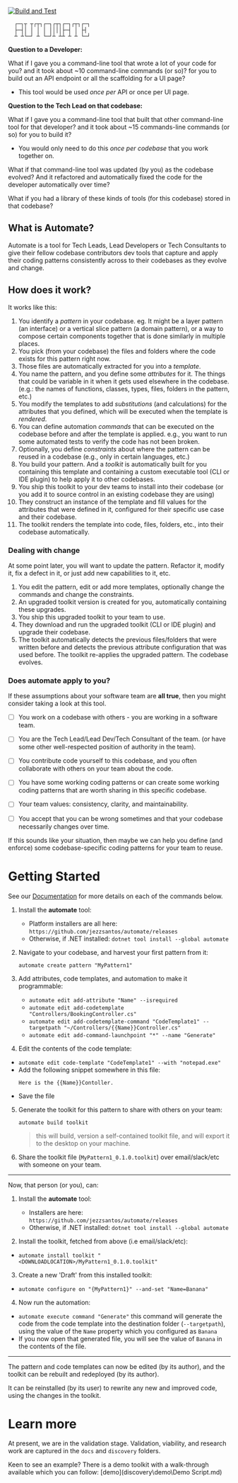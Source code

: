 [![Build and Test](https://github.com/jezzsantos/automate/actions/workflows/build.yml/badge.svg)](https://github.com/jezzsantos/automate/actions/workflows/build.yml)

      ┌─┐┬ ┬┌┬┐┌─┐┌┬┐┌─┐┌┬┐┌─┐
      ├─┤│ │ │ │ ││││├─┤ │ ├┤ 
      ┴ ┴└─┘ ┴ └─┘┴ ┴┴ ┴ ┴ └─┘

**Question to a Developer:**

What if I gave you a command-line tool that wrote a lot of your code for you? and it took about ~10 command-line commands (or so)? for you to build out an API endpoint or all the scaffolding for a UI page?

* This tool would be used _once per_ API or once per UI page.

**Question to the Tech Lead on that codebase:**

What if I gave you a command-line tool that built that other command-line tool for that developer? and it took about ~15 commands-line commands (or so) for you to build it?

* You would only need to do this _once per codebase_ that you work together on.

What if that command-line tool was updated (by you) as the codebase evolved? And it refactored and automatically fixed the code for the developer automatically over time?

What if you had a library of these kinds of tools (for this codebase) stored in that codebase?

## What is Automate?

Automate is a tool for Tech Leads, Lead Developers or Tech Consultants to give their fellow codebase contributors dev tools that capture and apply their coding patterns consistently across to their codebases as they evolve and change.

## How does it work?

It works like this:

1. You identify a *pattern* in your codebase. eg. It might be a layer pattern (an interface) or a vertical slice pattern (a domain pattern), or a way to compose certain components together that is done similarly in multiple places.
2. You pick (from your codebase) the files and folders where the code exists for this pattern right now.
3. Those files are automatically extracted for you into a *template*.
4. You name the pattern, and you define some *attributes* for it. The things that could be variable in it when it gets used elsewhere in the codebase. (e.g.: the names of functions, classes, types, files, folders in the pattern, etc.)
5. You modify the templates to add *substitutions* (and calculations) for the attributes that you defined, which will be executed when the template is *rendered*.
6. You can define automation *commands* that can be executed on the codebase before and after the template is applied. e.g., you want to run some automated tests to verify the code has not been broken.
7. Optionally, you define *constraints* about where the pattern can be reused in a codebase (e.g., only in certain languages, etc.)
8. You build your pattern. And a *toolkit* is automatically built for you containing this template and containing a custom executable tool (CLI or IDE plugin) to help apply it to other codebases.
10. You ship this toolkit to your dev teams to install into their codebase (or you add it to source control in an existing codebase they are using)
11. They construct an instance of the template and fill values for the attributes that were defined in it, configured for their specific use case and their codebase.
12. The toolkit renders the template into code, files, folders, etc., into their codebase automatically.

### Dealing with change

At some point later, you will want to update the pattern. Refactor it, modify it, fix a defect in it, or just add new capabilities to it, etc.

1. You edit the pattern, edit or add more templates, optionally change the commands and change the constraints.
2. An upgraded toolkit version is created for you, automatically containing these upgrades.
2. You ship this upgraded toolkit to your team to use.
2. They download and run the upgraded toolkit (CLI or IDE plugin) and upgrade their codebase.
2. The toolkit automatically detects the previous files/folders that were written before and detects the previous attribute configuration that was used before. The toolkit re-applies the upgraded pattern. The codebase evolves.

### Does automate apply to you?

If these assumptions about your software team are **all true**, then you might consider taking a look at this tool.

- [ ] You work on a codebase with others - you are working in a software team.

- [ ] You are the Tech Lead/Lead Dev/Tech Consultant of the team. (or have some other well-respected position of authority in the team).
- [ ] You contribute code yourself to this codebase, and you often collaborate with others on your team about the code.
- [ ] You have some working coding patterns or can create some working coding patterns that are worth sharing in this specific codebase.
- [ ] Your team values: consistency, clarity, and maintainability.
- [ ] You accept that you can be wrong sometimes and that your codebase necessarily changes over time.

If this sounds like your situation, then maybe we can help you define (and enforce) some codebase-specific coding patterns for your team to reuse.

# Getting Started

See our [Documentation](https://github.com/jezzsantos/automate/wiki/Documentation) for more details on each of the commands below.

1. Install the **automate** tool:
    * Platform installers are all here: `https://github.com/jezzsantos/automate/releases`
    * Otherwise, if .NET installed: `dotnet tool install --global automate`

2. Navigate to your codebase, and harvest your first pattern from it:

   `automate create pattern "MyPattern1"`

3. Add attributes, code templates, and automation to make it programmable:

    * `automate edit add-attribute "Name" --isrequired`
    * `automate edit add-codetemplate "Controllers/BookingController.cs"`
    * `automate edit add-codetemplate-command "CodeTemplate1" --targetpath "~/Controllers/{{Name}}Controller.cs"`
    * `automate edit add-command-launchpoint "*" --name "Generate"`

4. Edit the contents of the code template:

* `automate edit code-template "CodeTemplate1" --with "notepad.exe"`
* Add the following snippet somewhere in this file:
  ```
  Here is the {{Name}}Contoller.
  ```
* Save the file

5. Generate the toolkit for this pattern to share with others on your team:

   `automate build toolkit`

   > this will build, version a self-contained toolkit file, and will export it to the desktop on your machine.

6. Share the toolkit file (`MyPattern1_0.1.0.toolkit`) over email/slack/etc with someone on your team.

---

Now, that person (or you), can:

1. Install the **automate** tool:
    * Installers are here: `https://github.com/jezzsantos/automate/releases`
    * Otherwise, if .NET installed: `dotnet tool install --global automate`

2. Install the toolkit, fetched from above (i.e email/slack/etc):

* `automate install toolkit "<DOWNLOADLOCATION>/MyPattern1_0.1.0.toolkit"`

3. Create a new 'Draft' from this installed toolkit:

* `automate configure on "{MyPattern1}" --and-set "Name=Banana"`

4. Now run the automation:

* `automate execute command "Generate"` this command will generate the code from the code template into the destination folder (`--targetpath`), using the value of the `Name` property which you configured as `Banana`
* If you now open that generated file, you will see the value of `Banana` in the contents of the file.

---

The pattern and code templates can now be edited (by its author), and the toolkit can be rebuilt and redeployed (by its author).

It can be reinstalled (by its user) to rewrite any new and improved code, using the changes in the toolkit.

# Learn more

At present, we are in the validation stage. Validation, viability, and research work are captured in the `docs` and `discovery` folders.

Keen to see an example? There is a demo toolkit with a walk-through available which you can follow: [demo](discovery\demo\Demo Script.md)
